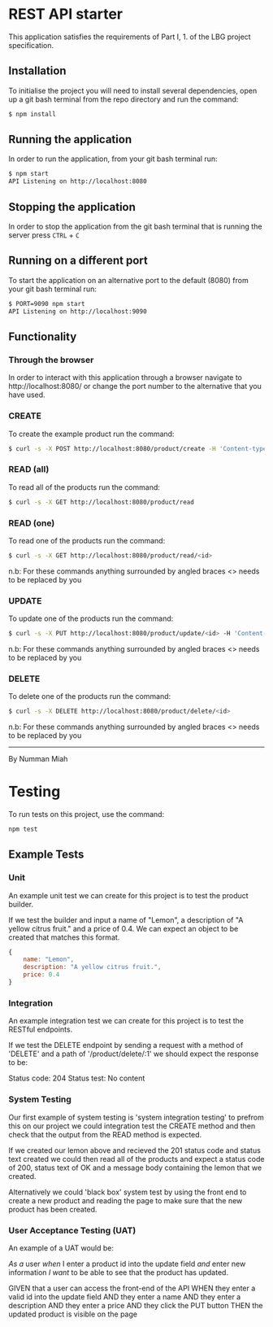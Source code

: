 # REST API starter

This application satisfies the requirements of Part I, 1. of the LBG project specification.

## Installation

To initialise the project you will need to install several dependencies, open up a git bash terminal from the repo directory and run the command:

~~~ bash
$ npm install
~~~

## Running the application

In order to run the application, from your git bash terminal run:

~~~ bash
$ npm start
API Listening on http://localhost:8080
~~~

## Stopping the application

In order to stop the application from the git bash terminal that is running the server press ``CTRL`` + ``C``

## Running on a different port

To start the application on an alternative port to the default (8080) from your git bash terminal run:

~~~ bash
$ PORT=9090 npm start
API Listening on http://localhost:9090
~~~

## Functionality

### Through the browser

In order to interact with this application through a browser navigate to http://localhost:8080/ or change the port number to the alternative that you have used.

### CREATE

To create the example product run the command:

~~~ bash
$ curl -s -X POST http://localhost:8080/product/create -H 'Content-type:application/json' -d '{"name":"example product", "description":"this is an example", "price":9.99}'
~~~

### READ (all)

To read all of the products run the command:

~~~ bash
$ curl -s -X GET http://localhost:8080/product/read
~~~

### READ (one)

To read one of the products run the command:

~~~ bash
$ curl -s -X GET http://localhost:8080/product/read/<id>
~~~

n.b: For these commands anything surrounded by angled braces <> needs to be replaced by you

### UPDATE

To update one of the products run the command:

~~~ bash
$ curl -s -X PUT http://localhost:8080/product/update/<id> -H 'Content-type:application/json'  -d '{"name":"updated product", "description":"its brand new", "price":99.99}'
~~~

n.b: For these commands anything surrounded by angled braces <> needs to be replaced by you

### DELETE

To delete one of the products run the command:

~~~ bash
$ curl -s -X DELETE http://localhost:8080/product/delete/<id>
~~~

n.b: For these commands anything surrounded by angled braces <> needs to be replaced by you

---

By Numman Miah 

# Testing

To run tests on this project, use the command:

~~~ bash
npm test
~~~

## Example Tests

### Unit

An example unit test we can create for this project is to test
the product builder.

If we test the builder and input a name of "Lemon", a description of "A yellow citrus fruit." and a price of 0.4. We can expect an object to be created that matches this format. 

~~~javascript
{
    name: "Lemon",
    description: "A yellow citrus fruit.",
    price: 0.4
}
~~~

### Integration

An example integration test we can create for this project is to test the RESTful endpoints.

If we test the DELETE endpoint by sending a request with a method of 'DELETE' and a path of '/product/delete/:1' we should expect the response to be:

Status code: 204
Status test: No content

### System Testing

Our first example of system testing is 'system integration testing' to prefrom this on our project we could integration test the CREATE method and then check that the output from the READ method is expected.

If we created our lemon above and recieved the 201 status code and status text created we could then read all of the products and expect a status code of 200, status text of OK and a message body containing the lemon that we created. 

Alternatively we could 'black box' system test by using the front end to create a new product and reading the page to make sure that the new product has been created. 

### User Acceptance Testing (UAT)

An example of a UAT would be:

*As a* user
*when* I enter a product id into the update field
*and* enter new information
*I want* to be able to see that the product has updated.

GIVEN that a user can access the front-end of the API
WHEN they enter a valid id into the update field
AND they enter a name
AND they enter a description
AND they enter a price
AND they click the PUT button
THEN the updated product is visible on the page


